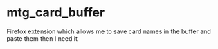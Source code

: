 # mtg_card_buffer
Firefox extension which allows me to save card names in the buffer and paste them then I need it
